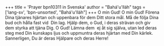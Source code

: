 +++
title = 'Prayer bpn10311 in Svenska'
author = "Bahá'u'lláh"
tags = ['lang-sv', 'bpn-unsorted', "Bahá'u'lláh"]
+++
O min Gud! O min Gud! Förena Dina tjänares hjärtan och uppenbara för dem Ditt stora mål. Må de följa Dina bud och hålla fast vid  Din lag. Hjälp dem, o Gud, i deras strävan och giv dem styrka att tjäna Dig. O Gud! Lämna dem  ej åt sig själva, utan led deras steg med Din kunskaps ljus och uppmuntra deras hjärtan med Din kärlek. Sannerligen, Du är deras Hjälpare och deras Herre!
